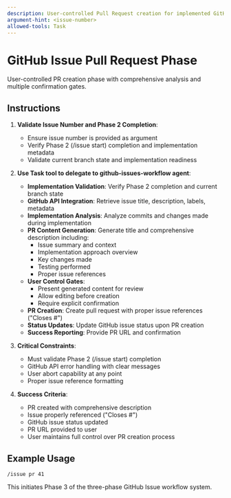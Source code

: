 ```yaml
---
description: User-controlled Pull Request creation for implemented GitHub Issue.
argument-hint: <issue-number>
allowed-tools: Task
---
```


# GitHub Issue Pull Request Phase

User-controlled PR creation phase with comprehensive analysis and multiple confirmation gates.

## Instructions

1. **Validate Issue Number and Phase 2 Completion**:
   - Ensure issue number is provided as argument
   - Verify Phase 2 (/issue start) completion and implementation metadata
   - Validate current branch state and implementation readiness

2. **Use Task tool to delegate to github-issues-workflow agent**:
   - **Implementation Validation**: Verify Phase 2 completion and current branch state
   - **GitHub API Integration**: Retrieve issue title, description, labels, metadata
   - **Implementation Analysis**: Analyze commits and changes made during implementation
   - **PR Content Generation**: Generate title and comprehensive description including:
     - Issue summary and context
     - Implementation approach overview
     - Key changes made
     - Testing performed
     - Proper issue references
   - **User Control Gates**:
     - Present generated content for review
     - Allow editing before creation
     - Require explicit confirmation
   - **PR Creation**: Create pull request with proper issue references ("Closes #<N>")
   - **Status Updates**: Update GitHub issue status upon PR creation
   - **Success Reporting**: Provide PR URL and confirmation

3. **Critical Constraints**:
   - Must validate Phase 2 (/issue start) completion
   - GitHub API error handling with clear messages
   - User abort capability at any point
   - Proper issue reference formatting

4. **Success Criteria**:
   - PR created with comprehensive description
   - Issue properly referenced ("Closes #<N>")
   - GitHub issue status updated
   - PR URL provided to user
   - User maintains full control over PR creation process

## Example Usage

```
/issue pr 41
```

This initiates Phase 3 of the three-phase GitHub Issue workflow system.